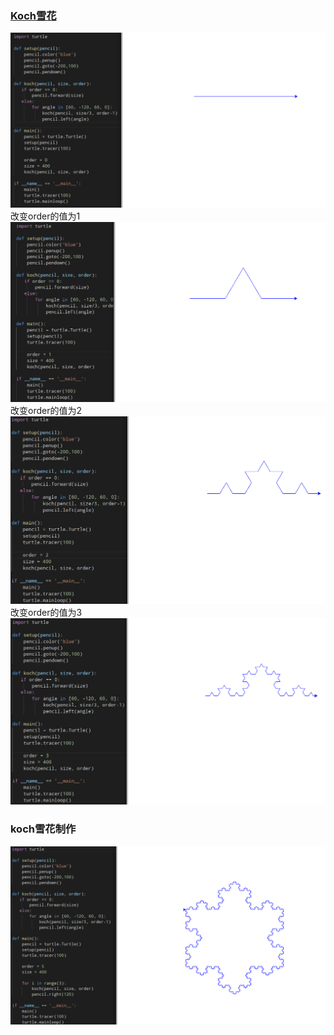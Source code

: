 ### [Koch雪花](https://baike.baidu.com/item/%E7%A7%91%E5%85%8B%E6%9B%B2%E7%BA%BF/5087624?fr=aladdin)
![koch_step1.png](koch_step1.png)
改变order的值为1
![order_1.png](order_1.png)
改变order的值为2
![order_3.png](order_2.png)
改变order的值为3
![order_3.png](order_3.png)

### koch雪花制作
![koch_step2.png](koch_step2.png)
